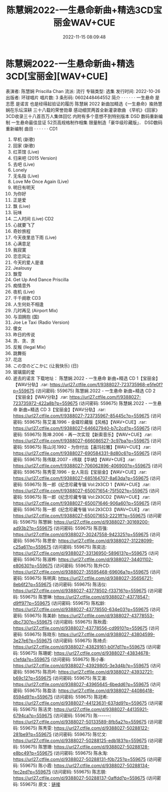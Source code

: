 ﻿---
title: 陈慧娴2022-一生悬命新曲+精选3CD宝丽金WAV+CUE
date: 2022-11-15 08:09:48
categories: WAV车载音乐、镜像
tags: 华语中文
---
# 陈慧娴2022-一生悬命新曲+精选3CD[宝丽金][WAV+CUE]

表演者: 陈慧娴 Priscilla Chan
流派: 流行
专辑类型: 选集
发行时间: 2022-10-26
出版者: 环球唱片
唱片数: 3
条形码: 0602448464552
简介 · · · · · ·
一生悬命 是志愿 是诺言 也是经得起验证的履历
陈慧娴 2022 新曲加精选《一生悬命》揄扬慧娴在乐坛深耕
三十八载的荣誉勋章 感动细赏两首全新灌录歌曲
《早机》《回家》3CD收录三十八首百万人集体回忆
内附有多个意想不到特别版本 DSD 数码重新编制
一生悬命最佳显证 52页高规格制作相集
限量制造「豪华级珍藏版」． DSD数码重新编制
曲目 · · · · · ·
CD1
1. 早机 (新歌)
2. 回家 (新歌)
3. 红茶馆 (Live)
4. 归来吧 (2015 Version)
5. 去吧 (Live)
6. Lonely
7. 无名指 (Live)
8. Love Me Once Again (Live)
9. 明日有明天
10. 为你好
11. 正是爱
12. 飘 (Live)
13. 玩味
14. 二人时间 (Live)
CD2
1. 心就要飞了
2. 奇妙旅程
3. 今天夜里总下雨 (Live)
4. 心满意足
5. 我寂寞
6. 恋恋风尘
7. 今天的爱人是谁
8. Jealousy
9. 飘雪
10. Get Up And Dance Priscilla
11. 痴情意外
12. 夜机 (Live)
13. 千千阕歌
CD3
1. 人生何处不相逢
2. 几时再见 (Airport Mix)
3. 与泪拥抱 (国)
4. Joe Le Taxi (Radio Version)
5. 傻女
6. 昨日的传说
7. 贪、贪、贪
8. 反叛 (llegal Mix)
9. 跳舞街
10. 花店
11. この空のどこかに (让我快乐) (日)
12. 玻璃窗的爱
13. 逝去的诺言
下载地址：
陈慧娴.2022 - 一生悬命 新曲+精选 CD 1【宝丽金】【WAV分轨】.rar: https://url27.ctfile.com/f/9388027-723735968-e5fe0f?p=559675
(访问密码: 559675)
陈慧娴.2022 - 一生悬命 新曲+精选 CD 2【宝丽金】【WAV分轨】.rar: https://url27.ctfile.com/f/9388027-723735972-422a8b?p=559675
(访问密码: 559675)
陈慧娴.2022 - 一生悬命 新曲+精选 CD 3【宝丽金】【WAV分轨】.rar: https://url27.ctfile.com/f/9388027-723735967-85445c?p=559675
(访问密码: 559675)
陈艾湄.1996 - 金碟珍藏版【风格】【WAV+CUE】.rar: https://url27.ctfile.com/f/9388027-646627940-b7c2cd?p=559675
(访问密码: 559675)
陈坤.2006 - 再一次实现【新索音乐】【WAV+CUE】.rar: https://url27.ctfile.com/f/9388027-666086527-3c97ba?p=559675
(访问密码: 559675)
陈山河.1992 - 为你付出【喜玛拉雅】【WAV+CUE】.rar: https://url27.ctfile.com/f/9388027-690584331-8d80c6?p=559675
(访问密码: 559675)
陈伟联.2007 - i伟联【华纳】【WAV+CUE】.rar: https://url27.ctfile.com/f/9388027-706062896-406900?p=559675
(访问密码: 559675)
陈秀雯.1996 - 女人背后【宝丽金】【WAV+CUE】.rar: https://url27.ctfile.com/f/9388027-685164707-8a63da?p=559675
(访问密码: 559675)
陈一郎《纪念珍藏专辑 Vol:2》3CD 1【WAV+CUE】.rar: https://url27.ctfile.com/f/9388027-650071654-75f502?p=559675
(访问密码: 559675)
陈一郎《纪念珍藏专辑 Vol:2》3CD2【WAV+CUE】.rar: https://url27.ctfile.com/f/9388027-650071646-906a60?p=559675
(访问密码: 559675)
陈一郎《纪念珍藏专辑 Vol:2》3CD3【WAV+CUE】.rar: https://url27.ctfile.com/f/9388027-650071653-2221ff?p=559675
(访问密码: 559675)
陈慧娴: https://url27.ctfile.com/d/9388027-30169200-ad93b2?p=559675
(访问密码: 559675)
陈百强: https://url27.ctfile.com/d/9388027-30247558-942325?p=559675
(访问密码: 559675)
陈思安: https://url27.ctfile.com/d/9388027-31228099-c25a61?p=559675
(访问密码: 559675)
陈奕迅: https://url27.ctfile.com/d/9388027-33136950-589613?p=559675
(访问密码: 559675)
陈淑桦: https://url27.ctfile.com/d/9388027-34401102-e80630?p=559675
(访问密码: 559675)
陈升CD: https://url27.ctfile.com/d/9388027-35595468-69606a?p=559675
(访问密码: 559675)
陈明真: https://url27.ctfile.com/d/9388027-35656721-8eb6f2?p=559675
(访问密码: 559675)
陈洁仪: https://url27.ctfile.com/d/9388027-43778502-f33716?p=559675
(访问密码: 559675)
陈慧琳: https://url27.ctfile.com/d/9388027-43778547-d9ff97?p=559675
(访问密码: 559675)
陈松龄: https://url27.ctfile.com/d/9388027-43778550-634e03?p=559675
(访问密码: 559675)
陈美龄: https://url27.ctfile.com/d/9388027-43778553-dbc730?p=559675
(访问密码: 559675)
陈秋霞: https://url27.ctfile.com/d/9388027-43778556-cd9910?p=559675
(访问密码: 559675)
陈晓东: https://url27.ctfile.com/d/9388027-43804599-3e27e6?p=559675
(访问密码: 559675)
陈绮贞: https://url27.ctfile.com/d/9388027-43829161-b0f7d1?p=559675
(访问密码: 559675)
陈珊妮: https://url27.ctfile.com/d/9388027-43834678-c1efda?p=559675
(访问密码: 559675)
陈小春: https://url27.ctfile.com/d/9388027-43929805-3e3d4b?p=559675
(访问密码: 559675)
陈亮吟: https://url27.ctfile.com/d/9388027-43932721-b69c12?p=559675
(访问密码: 559675)
陈艾湄: https://url27.ctfile.com/d/9388027-43965645-6bedd6?p=559675
(访问密码: 559675)
陈盈洁: https://url27.ctfile.com/d/9388027-44086418-8594d9?p=559675
(访问密码: 559675)
陈冠希: https://url27.ctfile.com/d/9388027-44123631-637dd9?p=559675
(访问密码: 559675)
陈洁灵: https://url27.ctfile.com/d/9388027-44135921-6794ca?p=559675
(访问密码: 559675)
陈------: https://url27.ctfile.com/d/9388027-50133589-8fb5a2?p=559675
(访问密码: 559675)
陈秀雯: https://url27.ctfile.com/d/9388027-50288122-281be9?p=559675
(访问密码: 559675)
陈忆文: https://url27.ctfile.com/d/9388027-50288125-edb183?p=559675
(访问密码: 559675)
陈慧珊: https://url27.ctfile.com/d/9388027-50288128-e8bc49?p=559675
(访问密码: 559675)
陈永淘: https://url27.ctfile.com/d/9388027-50288131-f0b725?p=559675
(访问密码: 559675)
陈小霞: https://url27.ctfile.com/d/9388027-50288134-fec2ed?p=559675
(访问密码: 559675)
陈志朋: https://url27.ctfile.com/d/9388027-50288137-0affdd?p=559675
(访问密码: 559675)
原文：[链接](https://blog.sina.com.cn/s/blog_1647c7e760103108n.html)